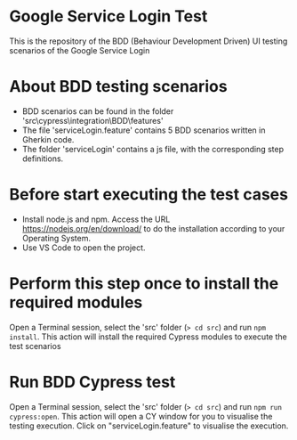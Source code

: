 # Google Service Login Test
This is the repository of the BDD (Behaviour Development Driven) UI testing scenarios of the Google Service Login

# About BDD testing scenarios
* BDD scenarios can be found in the folder 'src\cypress\integration\BDD\features'
* The file 'serviceLogin.feature' contains 5 BDD scenarios written in Gherkin code. 
* The folder 'serviceLogin' contains a js file, with the corresponding step definitions.

# Before start executing the test cases
* Install node.js and npm. Access the URL https://nodejs.org/en/download/ to do the installation according to your Operating System.
* Use VS Code to open the project.

# Perform this step once to install the required modules
Open a Terminal session, select the 'src' folder (`> cd src`) and run `npm install`. This action will install the required Cypress modules to execute the test scenarios

# Run BDD Cypress test
Open a Terminal session, select the 'src' folder (`> cd src`) and run `npm run cypress:open`. This action will open a CY window for you to visualise the testing execution. Click on "serviceLogin.feature" to visualise the execution.




